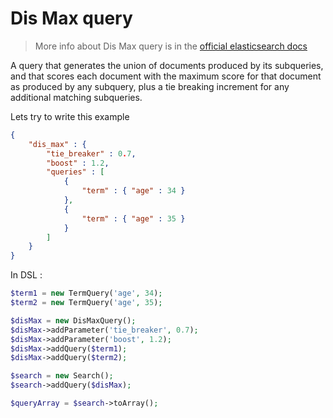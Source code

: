 # Dis Max query

> More info about Dis Max query is in the [official elasticsearch docs][1]

A query that generates the union of documents produced by its subqueries, and that scores each document with the
maximum score for that document as produced by any subquery, plus a tie breaking increment for any additional matching
subqueries.

Lets try to write this example
```JSON
{
    "dis_max" : {
        "tie_breaker" : 0.7,
        "boost" : 1.2,
        "queries" : [
            {
                "term" : { "age" : 34 }
            },
            {
                "term" : { "age" : 35 }
            }
        ]
    }
}
```

In DSL :

```php
$term1 = new TermQuery('age', 34);
$term2 = new TermQuery('age', 35);

$disMax = new DisMaxQuery();
$disMax->addParameter('tie_breaker', 0.7);
$disMax->addParameter('boost', 1.2);
$disMax->addQuery($term1);
$disMax->addQuery($term2);

$search = new Search();
$search->addQuery($disMax);

$queryArray = $search->toArray();
```

[1]: https://www.elastic.co/guide/en/elasticsearch/reference/current/query-dsl-dis-max-query.html
